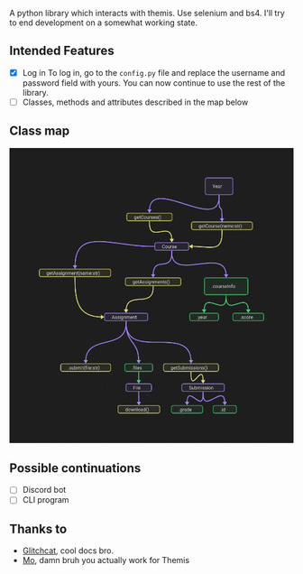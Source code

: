 A python library which interacts with themis. Use selenium and bs4. I'll try to end development on a somewhat working state. 

## Intended Features
* [x] Log in
To log in, go to the `config.py` file and replace the username and password field with yours. You can now continue to use the rest of the library.
* [ ] Classes, methods and attributes described in the map below
 
## Class map
![map](images/roadmap.png)

## Possible continuations
* [ ] Discord bot
* [ ] CLI program

## Thanks to
* [Glitchcat](https://glitchcat.github.io/themis-api/), cool docs bro.
* [Mo](https://github.com/Stylo2k), damn bruh you actually work for Themis